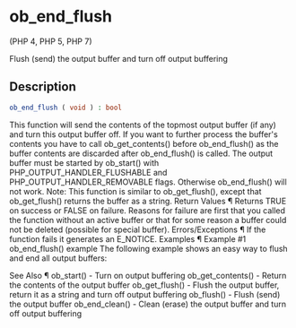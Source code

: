 # ob_end_flush
(PHP 4, PHP 5, PHP 7)

Flush (send) the output buffer and turn off output buffering

## Description

```php
ob_end_flush ( void ) : bool
```

This function will send the contents of the topmost output buffer (if any) and turn this output buffer off. If you want to further process the buffer's contents you have to call ob_get_contents() before ob_end_flush() as the buffer contents are discarded after ob_end_flush() is called. 
The output buffer must be started by ob_start() with PHP_OUTPUT_HANDLER_FLUSHABLE and PHP_OUTPUT_HANDLER_REMOVABLE flags. Otherwise ob_end_flush() will not work. 
Note: This function is similar to ob_get_flush(), except that ob_get_flush() returns the buffer as a string. 
Return Values ¶
Returns TRUE on success or FALSE on failure. Reasons for failure are first that you called the function without an active buffer or that for some reason a buffer could not be deleted (possible for special buffer). 
Errors/Exceptions ¶
If the function fails it generates an E_NOTICE. 
Examples ¶
Example #1 ob_end_flush() example
The following example shows an easy way to flush and end all output buffers: 
<?php
  while (@ob_end_flush());
?> 
See Also ¶
ob_start() - Turn on output buffering
ob_get_contents() - Return the contents of the output buffer
ob_get_flush() - Flush the output buffer, return it as a string and turn off output buffering
ob_flush() - Flush (send) the output buffer
ob_end_clean() - Clean (erase) the output buffer and turn off output buffering